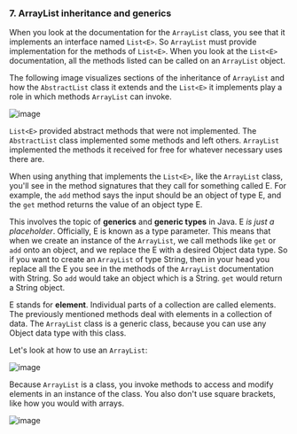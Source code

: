 ### 7. ArrayList inheritance and generics

When you look at the documentation for the `ArrayList` class, you see that it implements an interface named `List<E>`. So `ArrayList` must provide implementation for the methods of `List<E>`. 
 When you look at the `List<E>` documentation, all the methods listed can be called on an `ArrayList` object. 

 The following image visualizes sections of the inheritance of `ArrayList` and how the `AbstractList` class it extends and the `List<E>` it implements play a role in which methods `ArrayList` can invoke. 

![image](https://user-images.githubusercontent.com/28266072/46901338-945b9b00-ce7f-11e8-830b-8bf84709bc1c.png)

 `List<E>` provided abstract methods that were not implemented. The `AbstractList` class implemented some methods and left others. `ArrayList` implemented the methods it received for free for whatever necessary uses there are. 

 When using anything that implements the `List<E>`, like the `ArrayList` class, you'll see in the method signatures that they call for something called E.
 For example, the `add` method says the input should be an object of type E, and the `get` method returns the value of an object type E. 

 This involves the topic of **generics** and **generic types** in Java. E *is just a placeholder*. Officially, E is known as a type parameter. 
 This means that when we create an instance of the `ArrayList`, we call methods like `get` or `add` onto an object, and we replace the E with a desired Object data type. 
 So if you want to create an `ArrayList` of type String, then in your head you replace all the E you see in the methods of the `ArrayList` documentation with String. So `add` would take an object which is a String. `get` would return a String object.
 
 E stands for **element**. Individual parts of a collection are called elements. The previously mentioned methods deal with elements in a collection of data.
 The `ArrayList` class is a generic class, because you can use any Object data type with this class. 

 Let's look at how to use an `ArrayList`:

![image](https://user-images.githubusercontent.com/28266072/46901334-79892680-ce7f-11e8-8cb4-aed7a9c42b2c.png)

Because `ArrayList` is a class, you invoke methods to access and modify elements in an instance of the class.
You also don't use square brackets, like how you would with arrays. 

![image](https://user-images.githubusercontent.com/28266072/46901360-09c76b80-ce80-11e8-8841-32d9b713bed1.png)
